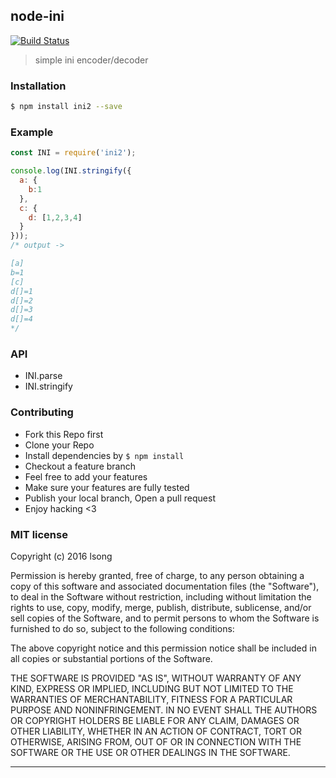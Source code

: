 ## node-ini 

[![Build Status](https://travis-ci.org/song940/node-ini.svg?branch=master)](https://travis-ci.org/song940/node-ini)

> simple ini encoder/decoder

### Installation

```bash
$ npm install ini2 --save
```

### Example
```js
const INI = require('ini2');

console.log(INI.stringify({
  a: {
    b:1
  },
  c: {
    d: [1,2,3,4]
  }
}));
/* output ->

[a]
b=1
[c]
d[]=1
d[]=2
d[]=3
d[]=4
*/
```

### API

+ INI.parse
+ INI.stringify

### Contributing
- Fork this Repo first
- Clone your Repo
- Install dependencies by `$ npm install`
- Checkout a feature branch
- Feel free to add your features
- Make sure your features are fully tested
- Publish your local branch, Open a pull request
- Enjoy hacking <3

### MIT license
Copyright (c) 2016 lsong

Permission is hereby granted, free of charge, to any person obtaining a copy
of this software and associated documentation files (the &quot;Software&quot;), to deal
in the Software without restriction, including without limitation the rights
to use, copy, modify, merge, publish, distribute, sublicense, and/or sell
copies of the Software, and to permit persons to whom the Software is
furnished to do so, subject to the following conditions:

The above copyright notice and this permission notice shall be included in
all copies or substantial portions of the Software.

THE SOFTWARE IS PROVIDED &quot;AS IS&quot;, WITHOUT WARRANTY OF ANY KIND, EXPRESS OR
IMPLIED, INCLUDING BUT NOT LIMITED TO THE WARRANTIES OF MERCHANTABILITY,
FITNESS FOR A PARTICULAR PURPOSE AND NONINFRINGEMENT. IN NO EVENT SHALL THE
AUTHORS OR COPYRIGHT HOLDERS BE LIABLE FOR ANY CLAIM, DAMAGES OR OTHER
LIABILITY, WHETHER IN AN ACTION OF CONTRACT, TORT OR OTHERWISE, ARISING FROM,
OUT OF OR IN CONNECTION WITH THE SOFTWARE OR THE USE OR OTHER DEALINGS IN
THE SOFTWARE.

---
